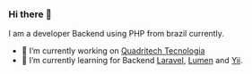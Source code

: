 ### Hi there 👋

I am a developer Backend using PHP from brazil currently.

- 🔭 I’m currently working on [Quadritech Tecnologia](http://quadritech.com.br/)
- 🌱 I’m currently learning for Backend [Laravel](https://laravel.com/), [Lumen](https://lumen.laravel.com/) and [Yii](https://www.yiiframework.com/).
